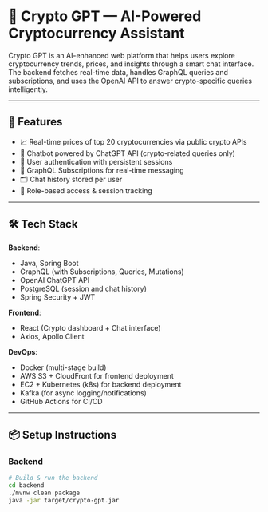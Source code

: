 # 💬 Crypto GPT — AI-Powered Cryptocurrency Assistant

Crypto GPT is an AI-enhanced web platform that helps users explore cryptocurrency trends, prices, and insights through a smart chat interface. The backend fetches real-time data, handles GraphQL queries and subscriptions, and uses the OpenAI API to answer crypto-specific queries intelligently.

---

## 🚀 Features

- 📈 Real-time prices of top 20 cryptocurrencies via public crypto APIs
- 🤖 Chatbot powered by ChatGPT API (crypto-related queries only)
- 👤 User authentication with persistent sessions
- 💬 GraphQL Subscriptions for real-time messaging
- 🗂 Chat history stored per user
- 🔐 Role-based access & session tracking

---

## 🛠 Tech Stack

**Backend**:
- Java, Spring Boot
- GraphQL (with Subscriptions, Queries, Mutations)
- OpenAI ChatGPT API
- PostgreSQL (session and chat history)
- Spring Security + JWT

**Frontend**:
- React (Crypto dashboard + Chat interface)
- Axios, Apollo Client

**DevOps**:
- Docker (multi-stage build)
- AWS S3 + CloudFront for frontend deployment
- EC2 + Kubernetes (k8s) for backend deployment
- Kafka (for async logging/notifications)
- GitHub Actions for CI/CD

---

## 📦 Setup Instructions

### Backend

```bash
# Build & run the backend
cd backend
./mvnw clean package
java -jar target/crypto-gpt.jar
